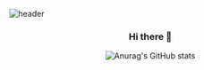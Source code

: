 ![header](https://capsule-render.vercel.app/api?type=waving&color=auto&height=300&section=header&text=Park%20Taewoong&fontSize=90)
<div align="center">

### Hi there 👋
  
  
![Anurag's GitHub stats](https://github-readme-stats.vercel.app/api?username=sisun1225&show_icons=true&theme=Default) 
  
</div>
<!--
**sisun1225/sisun1225** is a ✨ _special_ ✨ repository because its `README.md` (this file) appears on your GitHub profile.

Here are some ideas to get you started:

- 🔭 I’m currently working on ...
- 🌱 I’m currently learning ...
- 👯 I’m looking to collaborate on ...
- 🤔 I’m looking for help with ...
- 💬 Ask me about ...
- 📫 How to reach me: ...
- 😄 Pronouns: ...
- ⚡ Fun fact: ...
-->

